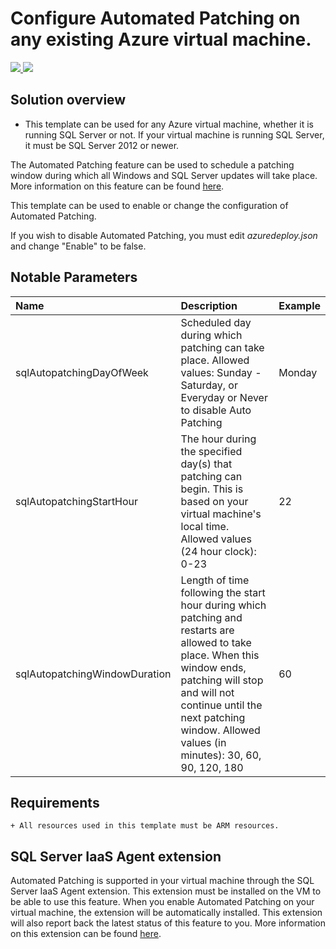 # Configure Automated Patching on any existing Azure virtual machine.

<a href="https://portal.azure.com/#create/Microsoft.Template/uri/https%3A%2F%2Fraw.githubusercontent.com%2FAzure%2Fazure-quickstart-templates%2Fmaster%2F101-vm-sql-existing-autopatching-update%2Fazuredeploy.json" target="_blank">
  <img src="http://azuredeploy.net/deploybutton.png"/>
</a>
<a href="http://armviz.io/#/?load=https%3A%2F%2Fraw.githubusercontent.com%2FAzure%2Fazure-quickstart-templates%2Fmaster%2F101-vm-sql-existing-autopatching-update%2Fazuredeploy.json" target="_blank">
  <img src="http://armviz.io/visualizebutton.png"/>
</a>

## Solution overview

+	This template can be used for any Azure virtual machine, whether it is running SQL Server or not. If your virtual machine is running SQL Server, it must be SQL Server 2012 or newer.

The Automated Patching feature can be used to schedule a patching window during which all Windows and SQL Server updates will take place. More information on this feature can be found [here](https://azure.microsoft.com/en-us/documentation/articles/virtual-machines-windows-sql-automated-patching/).

This template can be used to enable or change the configuration of Automated Patching.

If you wish to disable Automated Patching, you must edit *azuredeploy.json* and change "Enable" to be false.

## Notable Parameters

|Name|Description|Example|
|:---|:---------------------|:---------------|
|sqlAutopatchingDayOfWeek|Scheduled day during which patching can take place. Allowed values: Sunday - Saturday, or Everyday or Never to disable Auto Patching|Monday|
|sqlAutopatchingStartHour|The hour during the specified day(s) that patching can begin. This is based on your virtual machine's local time. Allowed values (24 hour clock): 0-23|22|
|sqlAutopatchingWindowDuration|Length of time following the start hour during which patching and restarts are allowed to take place. When this window ends, patching will stop and will not continue until the next patching window. Allowed values (in minutes): 30, 60, 90, 120, 180|60|

## Requirements

    + All resources used in this template must be ARM resources.

## SQL Server IaaS Agent extension

Automated Patching is supported in your virtual machine through the SQL Server IaaS Agent extension. This extension must be installed on the VM to be able to use this feature. When you enable Automated Patching on your virtual machine, the extension will be automatically installed. This extension will also report back the latest status of this feature to you. More information on this extension can be found [here](https://azure.microsoft.com/en-us/documentation/articles/virtual-machines-windows-sql-server-agent-extension/).